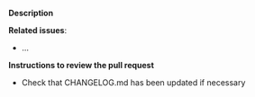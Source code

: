 **Description**

<!-- Description of PR -->

**Related issues**:

- ...

**Instructions to review the pull request**

- Check that CHANGELOG.md has been updated if necessary

<!--
Clone and verify
```
cd $(mktemp -d --tmpdir cudawrappers-XXXXXX)
git clone https://github.com/nlesc-recruit/CUDA-wrappers .
git checkout <this-branch>
cmake -S . -B build
make -C build format # Nothing should change
make -C build lint # linting is broken until we fix the issues (see #92)
```
-->

<!--
Review online.
-->
